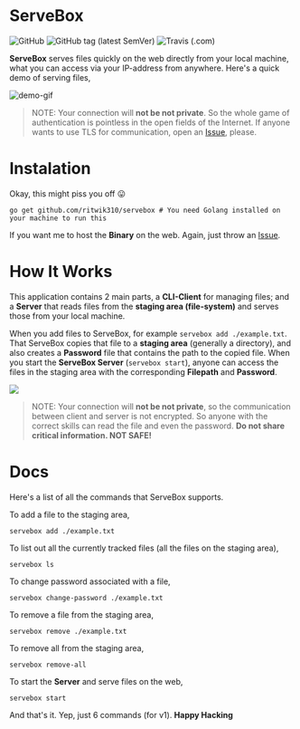 # ServeBox


![GitHub](https://img.shields.io/github/license/ritwik310/servebox.svg)
![GitHub tag (latest SemVer)](https://img.shields.io/github/tag/ritwik310/servebox.svg)
![Travis (.com)](https://img.shields.io/travis/com/ritwik310/servebox.svg)


**ServeBox** serves files quickly on the web directly from your local machine, what you can access via your IP-address from anywhere. Here's a quick demo of serving files,

<img src="https://gitlab.com/ritwik310/project-documents/raw/master/ServeBox/ServeBox-Demo-GIF-0.gif" alt="demo-gif"/>

> NOTE: Your connection will **not be not private**. So the whole game of authentication is pointless in the open fields of the Internet. If anyone wants to use TLS for communication, open an [Issue](https://github.com/ritwik310/servebox/issues/new), please.

# Instalation

Okay, this might piss you off 😛

```shell
go get github.com/ritwik310/servebox # You need Golang installed on your machine to run this
```

If you want me to host the **Binary** on the web. Again, just throw an [Issue](https://github.com/ritwik310/servebox/issues/new).

# How It Works

This application contains 2 main parts, a **CLI-Client** for managing files; and a **Server** that reads files from the **staging area (file-system)** and serves those from your local machine.

When you add files to ServeBox, for example `servebox add ./example.txt`. That ServeBox copies that file to a **staging area** (generally a directory), and also creates a **Password** file that contains the path to the copied file. When you start the **ServeBox Server** (`servebox start`), anyone can access the files in the staging area with the corresponding **Filepath** and **Password**.

<img src="https://gitlab.com/ritwik310/project-documents/raw/master/ServeBox/ServeBox-Application-Parts-0.png" />

> NOTE: Your connection will **not be not private**, so the communication between client and server is not encrypted. So anyone with the correct skills can read the file and even the password. **Do not share critical information. NOT SAFE!**

# Docs

Here's a list of all the commands that ServeBox supports.

To add a file to the staging area,
```shell
servebox add ./example.txt
```

To list out all the currently tracked files (all the files on the staging area),
```shell
servebox ls
```

To change password associated with a file,
```shell
servebox change-password ./example.txt
```

To remove a file from the staging area,
```shell
servebox remove ./example.txt
```

To remove all from the staging area,
```shell
servebox remove-all
```

To start the **Server** and serve files on the web,
```shell
servebox start
```

And that's it. Yep, just 6 commands (for v1). **Happy Hacking**
